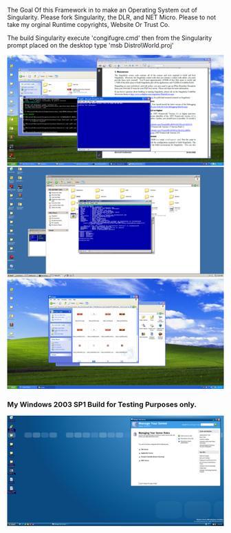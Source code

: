 The Goal Of this Framework in to make an Operating System out of Singularity. Please fork Singularity, the DLR, and NET Micro. Please to not take my orginal Runtime copyrights, Website Or Trust Co.

The build Singularity execute 'congifugre.cmd' then from the Singularity prompt placed on the desktop type 
'msb Distro\World.proj'


![Singularity1](Images/VirtualBox_Windows_XP_Professional_14_06_2022_07_35_59.png)
![Singularity2](Images/VirtualBox_Windows_XP_Professional_14_06_2022_10_07_51.png)
![Singularity3](Images/VirtualBox_Windows_XP_Professional_24_05_2022_16_51_38.png)

### My Windows 2003 SP1 Build for Testing Purposes only.
![Singularity4](Images/VirtualBox_Windows_Server_2003_30_04_2022_15_52_56.png)



